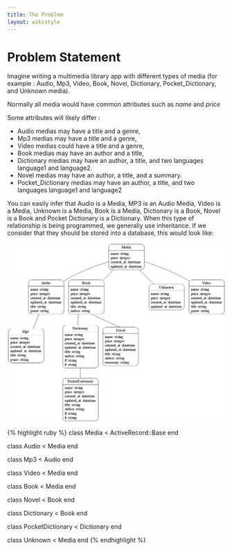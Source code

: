 ```yaml
---
title: The Problem
layout: wikistyle
---
```


Problem Statement
=================
Imagine writing a multimedia library app with different types of media (for example : Audio, Mp3, Video, Book, Novel, Dictionary, Pocket_Dictionary, and Unknown media).

Normally all media would have common attributes such as *name* and *price*

Some attributes will likely differ :

- Audio medias may have a title and a genre,
- Mp3 medias may have a title and a genre,
- Video medias could have a title and a genre,
- Book medias may have an author and a title,
- Dictionary medias may have an author, a title, and two languages language1 and language2.
- Novel medias may have an author, a title, and a summary.
- Pocket_Dictionary medias may have an author, a title, and two languages language1 and language2

You can easily infer that Audio is a Media, MP3 is an Audio Media, Video is a Media, Unknown is a Media, Book is a Media, Dictionary is a Book, Novel is a Book and Pocket Dictionary is a Dictionary. When this type of relationship is being programmed, we generally use inheritance. If we consider that they should be stored into a database, this would look like:

![Inheritance Hierarchy](/images/inheritance_hierarchy.gif "Inheritance Hierarchy")

{% highlight ruby %}
class Media < ActiveRecord::Base
end

class Audio < Media
end

class Mp3 < Audio
end

class Video < Media
end

class Book < Media
end

class Novel < Book
end

class Dictionary < Book
end

class PocketDictionary < Dictionary
end

class Unknown < Media
end
{% endhighlight %}